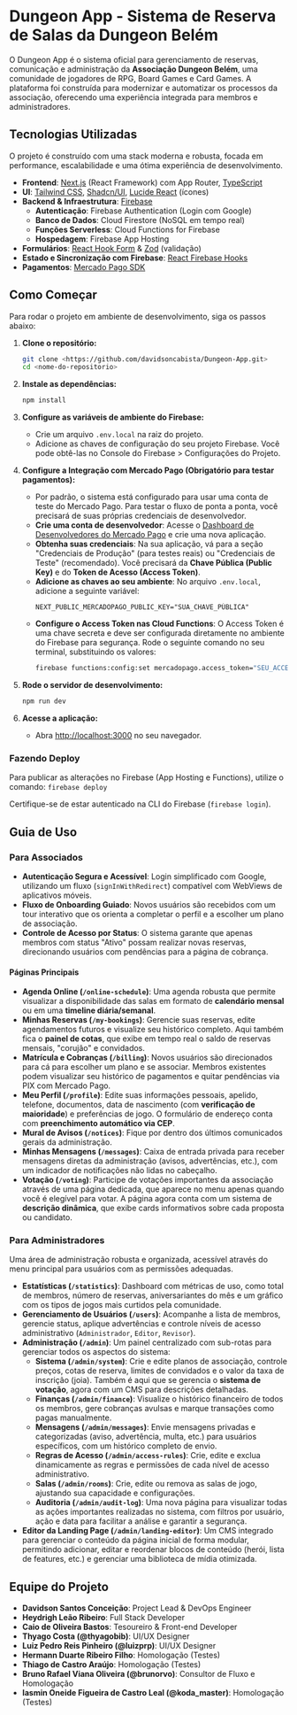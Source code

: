 # Dungeon App - Sistema de Reserva de Salas da Dungeon Belém

O Dungeon App é o sistema oficial para gerenciamento de reservas, comunicação e administração da **Associação Dungeon Belém**, uma comunidade de jogadores de RPG, Board Games e Card Games. A plataforma foi construída para modernizar e automatizar os processos da associação, oferecendo uma experiência integrada para membros e administradores.

## Tecnologias Utilizadas

O projeto é construído com uma stack moderna e robusta, focada em performance, escalabilidade e uma ótima experiência de desenvolvimento.

- **Frontend**: [Next.js](https://nextjs.org/) (React Framework) com App Router, [TypeScript](https://www.typescriptlang.org/)
- **UI**: [Tailwind CSS](https://tailwindcss.com/), [Shadcn/UI](https://ui.shadcn.com/), [Lucide React](https://lucide.dev/guide/packages/lucide-react) (ícones)
- **Backend & Infraestrutura**: [Firebase](https://firebase.google.com/)
  - **Autenticação**: Firebase Authentication (Login com Google)
  - **Banco de Dados**: Cloud Firestore (NoSQL em tempo real)
  - **Funções Serverless**: Cloud Functions for Firebase
  - **Hospedagem**: Firebase App Hosting
- **Formulários**: [React Hook Form](https://react-hook-form.com/) & [Zod](https://zod.dev/) (validação)
- **Estado e Sincronização com Firebase**: [React Firebase Hooks](https://github.com/csfrequency/react-firebase-hooks)
- **Pagamentos**: [Mercado Pago SDK](https://www.mercadopago.com.br/developers/pt/docs)

## Como Começar

Para rodar o projeto em ambiente de desenvolvimento, siga os passos abaixo:

1. **Clone o repositório:**
   ```bash
   git clone <https://github.com/davidsoncabista/Dungeon-App.git>
   cd <nome-do-repositorio>
   ```

2. **Instale as dependências:**
   ```bash
   npm install
   ```

3. **Configure as variáveis de ambiente do Firebase:**
   - Crie um arquivo `.env.local` na raiz do projeto.
   - Adicione as chaves de configuração do seu projeto Firebase. Você pode obtê-las no Console do Firebase > Configurações do Projeto.

4. **Configure a Integração com Mercado Pago (Obrigatório para testar pagamentos):**
   - Por padrão, o sistema está configurado para usar uma conta de teste do Mercado Pago. Para testar o fluxo de ponta a ponta, você precisará de suas próprias credenciais de desenvolvedor.
   - **Crie uma conta de desenvolvedor**: Acesse o [Dashboard de Desenvolvedores do Mercado Pago](https://www.mercadopago.com.br/developers/panel) e crie uma nova aplicação.
   - **Obtenha suas credenciais**: Na sua aplicação, vá para a seção "Credenciais de Produção" (para testes reais) ou "Credenciais de Teste" (recomendado). Você precisará da **Chave Pública (Public Key)** e do **Token de Acesso (Access Token)**.
   - **Adicione as chaves ao seu ambiente**: No arquivo `.env.local`, adicione a seguinte variável:
     ```
     NEXT_PUBLIC_MERCADOPAGO_PUBLIC_KEY="SUA_CHAVE_PÚBLICA"
     ```
   - **Configure o Access Token nas Cloud Functions**: O Access Token é uma chave secreta e deve ser configurada diretamente no ambiente do Firebase para segurança. Rode o seguinte comando no seu terminal, substituindo os valores:
     ```bash
     firebase functions:config:set mercadopago.access_token="SEU_ACCESS_TOKEN"
     ```

5. **Rode o servidor de desenvolvimento:**
   ```bash
   npm run dev
   ```

6. **Acesse a aplicação:**
   - Abra [http://localhost:3000](http://localhost:3000) no seu navegador.

### Fazendo Deploy
Para publicar as alterações no Firebase (App Hosting e Functions), utilize o comando:
`firebase deploy`

Certifique-se de estar autenticado na CLI do Firebase (`firebase login`).

## Guia de Uso

### Para Associados

- **Autenticação Segura e Acessível**: Login simplificado com Google, utilizando um fluxo (`signInWithRedirect`) compatível com WebViews de aplicativos móveis.
- **Fluxo de Onboarding Guiado**: Novos usuários são recebidos com um tour interativo que os orienta a completar o perfil e a escolher um plano de associação.
- **Controle de Acesso por Status**: O sistema garante que apenas membros com status "Ativo" possam realizar novas reservas, direcionando usuários com pendências para a página de cobrança.

#### Páginas Principais

- **Agenda Online (`/online-schedule`)**: Uma agenda robusta que permite visualizar a disponibilidade das salas em formato de **calendário mensal** ou em uma **timeline diária/semanal**.
- **Minhas Reservas (`/my-bookings`)**: Gerencie suas reservas, edite agendamentos futuros e visualize seu histórico completo. Aqui também fica o **painel de cotas**, que exibe em tempo real o saldo de reservas mensais, "corujão" e convidados.
- **Matrícula e Cobranças (`/billing`)**: Novos usuários são direcionados para cá para escolher um plano e se associar. Membros existentes podem visualizar seu histórico de pagamentos e quitar pendências via PIX com Mercado Pago.
- **Meu Perfil (`/profile`)**: Edite suas informações pessoais, apelido, telefone, documentos, data de nascimento (com **verificação de maioridade**) e preferências de jogo. O formulário de endereço conta com **preenchimento automático via CEP**.
- **Mural de Avisos (`/notices`)**: Fique por dentro dos últimos comunicados gerais da administração.
- **Minhas Mensagens (`/messages`)**: Caixa de entrada privada para receber mensagens diretas da administração (avisos, advertências, etc.), com um indicador de notificações não lidas no cabeçalho.
- **Votação (`/voting`)**: Participe de votações importantes da associação através de uma página dedicada, que aparece no menu apenas quando você é elegível para votar. A página agora conta com um sistema de **descrição dinâmica**, que exibe cards informativos sobre cada proposta ou candidato.

### Para Administradores

Uma área de administração robusta e organizada, acessível através do menu principal para usuários com as permissões adequadas.

- **Estatísticas (`/statistics`)**: Dashboard com métricas de uso, como total de membros, número de reservas, aniversariantes do mês e um gráfico com os tipos de jogos mais curtidos pela comunidade.
- **Gerenciamento de Usuários (`/users`)**: Acompanhe a lista de membros, gerencie status, aplique advertências e controle níveis de acesso administrativo (`Administrador`, `Editor`, `Revisor`).
- **Administração (`/admin`)**: Um painel centralizado com sub-rotas para gerenciar todos os aspectos do sistema:
  - **Sistema (`/admin/system`)**: Crie e edite planos de associação, controle preços, cotas de reserva, limites de convidados e o valor da taxa de inscrição (joia). Também é aqui que se gerencia o **sistema de votação**, agora com um CMS para descrições detalhadas.
  - **Finanças (`/admin/finance`)**: Visualize o histórico financeiro de todos os membros, gere cobranças avulsas e marque transações como pagas manualmente.
  - **Mensagens (`/admin/messages`)**: Envie mensagens privadas e categorizadas (aviso, advertência, multa, etc.) para usuários específicos, com um histórico completo de envio.
  - **Regras de Acesso (`/admin/access-rules`)**: Crie, edite e exclua dinamicamente as regras e permissões de cada nível de acesso administrativo.
  - **Salas (`/admin/rooms`)**: Crie, edite ou remova as salas de jogo, ajustando sua capacidade e configurações.
  - **Auditoria (`/admin/audit-log`)**: Uma nova página para visualizar todas as ações importantes realizadas no sistema, com filtros por usuário, ação e data para facilitar a análise e garantir a segurança.
- **Editor da Landing Page (`/admin/landing-editor`)**: Um CMS integrado para gerenciar o conteúdo da página inicial de forma modular, permitindo adicionar, editar e reordenar blocos de conteúdo (herói, lista de features, etc.) e gerenciar uma biblioteca de mídia otimizada.

## Equipe do Projeto

- **Davidson Santos Conceição**: Project Lead & DevOps Engineer
- **Heydrigh Leão Ribeiro**: Full Stack Developer
- **Caio de Oliveira Bastos**: Tesoureiro & Front-end Developer
- **Thyago Costa (@thyagobib)**: UI/UX Designer
- **Luiz Pedro Reis Pinheiro (@luizprp)**: UI/UX Designer 
- **Hermann Duarte Ribeiro Filho**: Homologação (Testes)
- **Thiago de Castro Araújo**: Homologação (Testes)
- **Bruno Rafael Viana Oliveira (@brunorvo)**: Consultor de Fluxo e Homologação
- **Iasmin Oneide Figueira de Castro Leal (@koda_master)**: Homologação (Testes)
